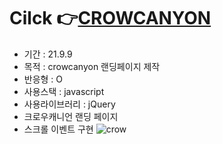 # Cilck 👉<a href="https://awesomeyelim.github.io/CROWCANYON/">CROWCANYON</a>

- 기간 : 21.9.9
- 목적 : crowcanyon 랜딩페이지 제작
- 반응형 : O
- 사용스택 : javascript
- 사용라이브러리 : jQuery
- 크로우캐니언 랜딩 페이지
- 스크롤 이벤트 구현
![crow](https://user-images.githubusercontent.com/93499143/147183057-22df82ae-c189-44ff-9bbf-52415d72bb54.png)
